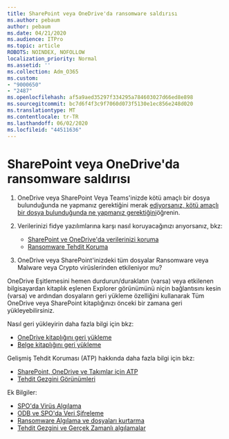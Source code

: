 ```yaml
---
title: SharePoint veya OneDrive'da ransomware saldırısı
ms.author: pebaum
author: pebaum
ms.date: 04/21/2020
ms.audience: ITPro
ms.topic: article
ROBOTS: NOINDEX, NOFOLLOW
localization_priority: Normal
ms.assetid: ''
ms.collection: Adm_O365
ms.custom:
- "9000650"
- "2487"
ms.openlocfilehash: af5a9aed35297f334295a784603027d66ed8e898
ms.sourcegitcommit: bc7d6f4f3c9f7060d073f5130e1ec856e248d020
ms.translationtype: MT
ms.contentlocale: tr-TR
ms.lasthandoff: 06/02/2020
ms.locfileid: "44511636"
---
```

# <a name="ransomware-attack-in-sharepoint-or-onedrive"></a>SharePoint veya OneDrive'da ransomware saldırısı

1.  OneDrive veya SharePoint Veya Teams'inizde kötü amaçlı bir dosya bulunduğunda ne yapmanız gerektiğini merak [ediyorsanız, kötü amaçlı bir dosya bulunduğunda ne yapmanız gerektiğini](https://support.office.com/en-ie/article/what-to-do-when-a-malicious-file-is-found-in-sharepoint-online-onedrive-or-microsoft-teams-01e902ad-a903-4e0f-b093-1e1ac0c37ad2)öğrenin.
2. Verilerinizi fidye yazılımlarına karşı nasıl koruyacağınızı arıyorsanız, bkz:
    - [SharePoint ve OneDrive'da verilerinizi koruma](https://docs.microsoft.com/sharepoint/safeguarding-your-data) 
    - [Ransomware Tehdit Koruma](https://docs.microsoft.com/windows/security/threat-protection/intelligence/ransomware-malware)    

3.  OneDrive veya SharePoint'inizdeki tüm dosyalar Ransomware veya Malware veya Crypto virüslerinden etkileniyor mu? 

OneDrive Eşitlemesini hemen durdurun/duraklatın (varsa) veya etkilenen bilgisayardan kitaplık eşlenen Explorer görünümünü niçin bağlantısını kesin (varsa) ve ardından dosyaların geri yükleme özelliğini kullanarak Tüm OneDrive veya SharePoint kitaplığınızı önceki bir zamana geri yükleyebilirsiniz. 

Nasıl geri yükleyirin daha fazla bilgi için bkz:

- [OneDrive kitaplığını geri yükleme](https://support.office.com/article/restore-your-onedrive-fa231298-759d-41cf-bcd0-25ac53eb8a150)
- [Belge kitaplığını geri yükleme](https://support.office.com/article/restore-a-document-library-317791c3-8bd0-4dfd-8254-3ca90883d39a)

Gelişmiş Tehdit Koruması (ATP) hakkında daha fazla bilgi için bkz:
- [SharePoint, OneDrive ve Takımlar için ATP](https://docs.microsoft.com/microsoft-365/security/office-365-security/atp-for-spo-odb-and-teams)
- [Tehdit Gezgini Görünümleri](https://docs.microsoft.com/microsoft-365/security/office-365-security/threat-explorer-views)

Ek Bilgiler:

- [SPO'da Virüs Algılama](https://docs.microsoft.com/microsoft-365/security/office-365-security/virus-detection-in-spo)</br>
- [ODB ve SPO'da Veri Şifreleme](https://docs.microsoft.com/microsoft-365/compliance/data-encryption-in-odb-and-spo)</br>
- [Ransomware Algılama ve dosyaları kurtarma](https://support.office.com/article/Ransomware-detection-and-recovering-your-files-0d90ec50-6bfd-40f4-acc7-b8c12c73637f)</br>
- [Tehdit Gezgini ve Gerçek Zamanlı algılamalar](https://docs.microsoft.com/microsoft-365/security/office-365-security/threat-explorer-views)